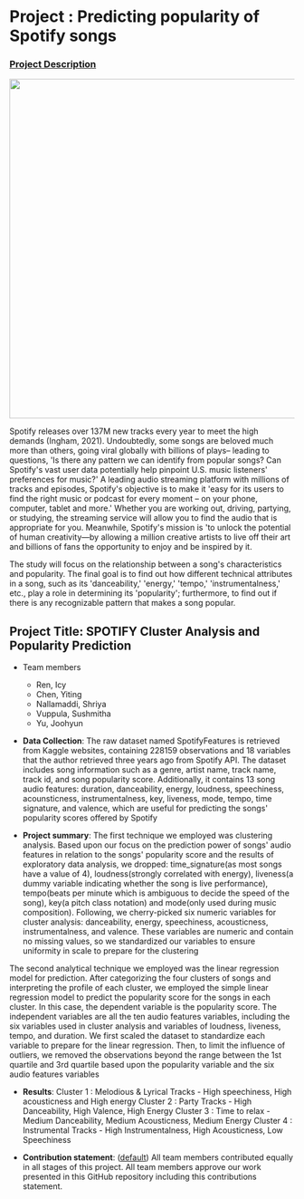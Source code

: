 # Project : Predicting popularity of Spotify songs

### [Project Description](doc/project2_desc.md)

<img src="figs/abcd.png" width="600">

Spotify releases over 137M new tracks every year to meet the high demands (Ingham,
2021). Undoubtedly, some songs are beloved much more than others, going viral globally with
billions of plays– leading to questions, 'Is there any pattern we can identify from popular songs?
Can Spotify's vast user data potentially help pinpoint U.S. music listeners' preferences for
music?'
A leading audio streaming platform with millions of tracks and episodes, Spotify's
objective is to make it 'easy for its users to find the right music or podcast for every moment – on
your phone, computer, tablet and more.' Whether you are working out, driving, partying, or
studying, the streaming service will allow you to find the audio that is appropriate for you.
Meanwhile, Spotify's mission is 'to unlock the potential of human creativity—by allowing a
million creative artists to live off their art and billions of fans the opportunity to enjoy and be
inspired by it.

The study will focus on the relationship between a song's characteristics and popularity.
The final goal is to find out how different technical attributes in a song, such as its 'danceability,'
'energy,' 'tempo,' 'instrumentalness,' etc., play a role in determining its 'popularity'; furthermore,
to find out if there is any recognizable pattern that makes a song popular.

## Project Title: SPOTIFY Cluster Analysis and Popularity Prediction

+ Team members
	+ Ren, Icy
	+ Chen, Yiting
	+ Nallamaddi, Shriya
	+ Vuppula, Sushmitha
	+ Yu, Joohyun

+ **Data Collection**: The raw dataset named SpotifyFeatures is retrieved from Kaggle websites, containing
228159 observations and 18 variables that the author retrieved three years ago from Spotify API.
The dataset includes song information such as a genre, artist name, track name, track id, and
song popularity score. Additionally, it contains 13 song audio features: duration, danceability,
energy, loudness, speechiness, acounsticness, instrumentalness, key, liveness, mode, tempo, time
signature, and valence, which are useful for predicting the songs' popularity scores offered by
Spotify

+ **Project summary**: The first technique we employed was clustering analysis. Based upon our focus on the
prediction power of songs' audio features in relation to the songs' popularity score and the results
of exploratory data analysis, we dropped: time_signature(as most songs have a value of 4),
loudness(strongly correlated with energy), liveness(a dummy variable indicating whether the
song is live performance), tempo(beats per minute which is ambiguous to decide the speed of the
song), key(a pitch class notation) and mode(only used during music composition).
Following, we cherry-picked six numeric variables for cluster analysis: danceability,
energy, speechiness, acousticness, instrumentalness, and valence. These variables are numeric
and contain no missing values, so we standardized our variables to ensure uniformity in scale to
prepare for the clustering

The second analytical technique we employed was the linear regression model for
prediction. After categorizing the four clusters of songs and interpreting the profile of each
cluster, we employed the simple linear regression model to predict the popularity score for the
songs in each cluster. In this case, the dependent variable is the popularity score. The
independent variables are all the ten audio features variables, including the six variables used in
cluster analysis and variables of loudness, liveness, tempo, and duration. We first scaled the
dataset to standardize each variable to prepare for the linear regression. Then, to limit the
influence of outliers, we removed the observations beyond the range between the 1st quartile and
3rd quartile based upon the popularity variable and the six audio features variables

+ **Results**: 
Cluster 1 : Melodious & Lyrical Tracks - High speechiness, High acousticness and High energy
Cluster 2 : Party Tracks - High Danceability, High Valence, High Energy
Cluster 3 : Time to relax - Medium Danceability, Medium Acousticness, Medium Energy
Cluster 4 : Instrumental Tracks - High Instrumentalness, High Acousticness, Low Speechiness

+ **Contribution statement**: ([default](doc/a_note_on_contributions.md)) All team members contributed equally in all stages of this project. All team members approve our work presented in this GitHub repository including this contributions statement.
